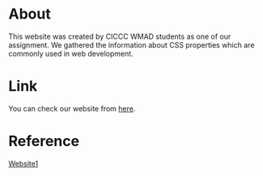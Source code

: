# About
This website was created by CICCC WMAD students as one of our assignment.
We gathered the information about CSS properties which are commonly used in web development.
# Link
You can check our website from [here](https://meg-1126.github.io/team3css/).
# Reference
[Website1]()
